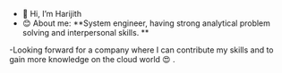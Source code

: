 - 👋 Hi, I’m Harijith
- :blush: About me: 
**System engineer, having strong analytical problem solving and interpersonal skills. **

-Looking forward for a company where I can contribute my skills and to gain more knowledge on the cloud world :heart_eyes: .
